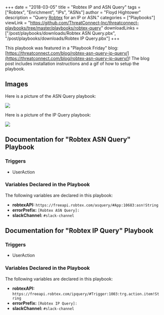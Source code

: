 +++
date = "2018-03-05"
title = "Robtex IP and ASN Query"
tags = ["Robtex", "Enrichment", "IPs", "ASNs"]
author = "Floyd Hightower"
description = "Query <a href='https://www.robtex.com/'>Robtex</a> for an IP or ASN."
categories = ["Playbooks"]
viewLink = "https://github.com/ThreatConnect-Inc/threatconnect-playbooks/tree/master/playbooks/robtex-query"
downloadLinks = ["/post/playbooks/downloads/Robtex ASN Query.pbx", "/post/playbooks/downloads/Robtex IP Query.pbx"]
+++

This playbook was featured in a "Playbook Friday" blog: [https://threatconnect.com/blog/robtex-asn-query-ip-query/](https://threatconnect.com/blog/robtex-asn-query-ip-query/)! The blog post includes installation instructions and a gif of how to setup the playbook.

## Images

Here is a picture of the ASN Query playbook:

![](/post/playbooks/images/robtex-asn-query.png)

Here is a picture of the IP Query playbook:

![](/post/playbooks/images/robtex-ip-query.png)

## Documentation for "Robtex ASN Query" Playbook

### Triggers

- UserAction

### Variables Declared in the Playbook

The following variables are declared in this playbook:

- **robtexAPI:** `https://freeapi.robtex.com/asquery/#App:10683:asn!String`
- **errorPrefix:** `[Robtex ASN Query]: `
- **slackChannel:** `#slack-channel`

## Documentation for "Robtex IP Query" Playbook

### Triggers

- UserAction

### Variables Declared in the Playbook

The following variables are declared in this playbook:

- **robtexAPI:** `https://freeapi.robtex.com/ipquery/#Trigger:1003:trg.action.item!String`
- **errorPrefix:** `[Robtex IP Query]: `
- **slackChannel:** `#slack-channel`
